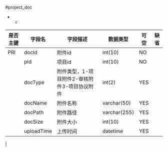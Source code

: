 #project_doc
* -
 
|是否主键	|字段名	|字段描述	|数据类型	|可空	|缺省	|
| --------|-----|-----|-----|-----|-----|
|PRI|docId|附件id|int(10)|NO||
||pId|项目id|int(10)|NO||
||docType|附件类型，1-项目附件2-审核附件3-项目协议附件|int(2)|YES||
||docName|附件名称|varchar(50)|YES||
||docPath|附件路径|varchar(255)|YES||
||docSize|附件大小|int(10)|YES||
||uploadTime|上传时间|datetime|YES||
|
